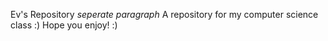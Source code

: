 Ev's Repository
*seperate paragraph*
A repository for my computer science class :)
Hope you enjoy! :)
